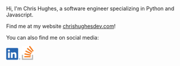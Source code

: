 Hi, I'm Chris Hughes, a software engineer specializing in Python and Javascript. 

Find me at my website [chrishughesdev.com](https://blog.chrishughesdev.com)!

You can also find me on social media:

[![LinkedIn Logo](/static/linkedin.png)](https://www.linkedin.com/in/hughes-ch/)
[![Stack Overflow Logo](/static/overflow.png)](https://stackoverflow.com/users/16709778/mr-suitcases)
